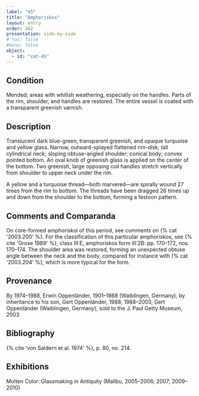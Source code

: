 ```yaml
---
label: "45"
title: "Amphoriskos"
layout: entry
order: 262
presentation: side-by-side
# toc: false
#menu: false 
object:
  - id: "cat-45"
---
```


## Condition

Mended; areas with whitish weathering, especially on the handles. Parts of the rim, shoulder, and handles are restored. The entire vessel is coated with a transparent greenish varnish.

## Description

Translucent dark blue-green, transparent greenish, and opaque turquoise and yellow glass. Narrow, outward-splayed flattened rim-disk; tall cylindrical neck; sloping obtuse-angled shoulder; conical body; convex pointed bottom. An oval knob of greenish glass is applied on the center of the bottom. Two greenish, large opposing coil handles stretch vertically from shoulder to upper neck under the rim.

A yellow and a turquoise thread—both marvered—are spirally wound 27 times from the rim to bottom. The threads have been dragged 26 times up and down from the shoulder to the bottom, forming a festoon pattern.

## Comments and Comparanda

On core-formed amphoriskoi of this period, see comments on {% cat '2003.200' %}. For the classification of this particular amphoriskos, see {% cite 'Grose 1989' %}, class III:E, amphoriskos form III:2B: pp. 170–172, nos. 170–174. The shoulder area was restored, forming an unexpected obtuse angle between the neck and the body, compared for instance with {% cat '2003.204' %}, which is more typical for the form.

## Provenance

By 1974–1988, Erwin Oppenländer, 1901–1988 (Waiblingen, Germany), by inheritance to his son, Gert Oppenländer, 1988; 1988–2003, Gert Oppenländer (Waiblingen, Germany), sold to the J. Paul Getty Museum, 2003

## Bibliography

{% cite 'von Saldern et al. 1974' %}, p. 80, no. 214.

## Exhibitions

Molten Color: Glassmaking in Antiquity (Malibu, 2005–2006; 2007; 2009–2010)